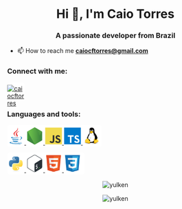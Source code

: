 <h1 align="center">Hi 👋, I'm Caio Torres</h1>
<h3 align="center">A passionate developer from Brazil</h3>

- 📫 How to reach me **caiocftorres@gmail.com**

<h3>Connect with me:</h3>
<p style="background-color: #FFF; width:40px;height:35px; border-radius:5px; padding-top:5px;">
<a href="https://linkedin.com/in/caiocftorres" target="blank"><img align="center" src="https://raw.githubusercontent.com/peterthehan/peterthehan/master/assets/linkedin.svg" alt="caiocftorres" height="30" width="40" /></a>
</p>

<h3>Languages and tools:</h3>
<p style="background-color: #FFF;height:45px; width:220px;border-radius:5px; padding-top:5px;">
<a href="https://www.java.com" target="_blank"> <img src="https://raw.githubusercontent.com/devicons/devicon/master/icons/java/java-original.svg" alt="java" width="40" height="40"/> </a> 
<a href="https://nodejs.org/en/about/" target="_blank"> <img src="https://raw.githubusercontent.com/devicons/devicon/master/icons/nodejs/nodejs-original.svg" alt="nodejs" width="40" height="40"/> </a> 
<a href="https://developer.mozilla.org/en-US/docs/Web/JavaScript" target="_blank"> <img src="https://raw.githubusercontent.com/devicons/devicon/master/icons/javascript/javascript-original.svg" alt="javascript" width="40" height="40"/> </a> 
<a href="https://www.typescriptlang.org/docs/handbook/typescript-in-5-minutes.html" target="_blank"> <img src="https://raw.githubusercontent.com/devicons/devicon/master/icons/typescript/typescript-original.svg" alt="typescript" width="40" height="40"/> </a> 
<a href="https://www.linux.org/" target="_blank"> <img src="https://raw.githubusercontent.com/devicons/devicon/master/icons/linux/linux-original.svg" alt="linux" width="40" height="40"/> </a> 
<p style="background-color: #FFF;height:45px; width:180px;border-radius:5px; padding-top:5px;">
<a href="https://www.python.org" target="_blank"> <img src="https://raw.githubusercontent.com/devicons/devicon/master/icons/python/python-original.svg" alt="python" width="40" height="40"/> </a>
<a href="https://www.gnu.org/software/bash/" target="_blank"> <img src="https://raw.githubusercontent.com/devicons/devicon/master/icons/bash/bash-original.svg" alt="bash" width="40" height="40"/> </a>
<a href="https://www.w3.org/html/" target="_blank"> <img src="https://raw.githubusercontent.com/devicons/devicon/master/icons/html5/html5-original.svg" alt="html5" width="40" height="40"/> </a> 
<a href="https://www.w3schools.com/css/" target="_blank"> <img src="https://raw.githubusercontent.com/devicons/devicon/master/icons/css3/css3-original.svg" alt="css3" width="40" height="40"/> </a> 
</p>
<p align="center">
  <img align="center" src="https://github-readme-stats.vercel.app/api/top-langs?username=yulken&show_icons=true&locale=en&layout=compact&theme=dracula&hide_border=true" alt="yulken" />
</p>
<p align="center">
  <img align="center" src="https://github-readme-stats.vercel.app/api?username=yulken&show_icons=true&locale=en&theme=dracula&hide_border=true" alt="yulken" />
</p>
